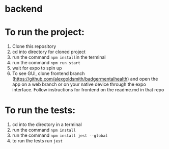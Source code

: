 # backend

# To run the project:

1. Clone this repository
6. cd into directory for cloned project
7. run the command `npm install`in the terminal
8. run the command `npm run start`
9. wait for expo to spin up
10. To see GUI, clone frontend branch (https://github.com/alexgoldsmith/badgermentalhealth) and open the app on a web branch or on your native device through the expo interface. Follow instructions for frontend on the readme.md in that repo

# To run the tests:

1. cd into the directory in a terminal
2. run the command `npm install`
3. run the command `npm install jest --global`
4. to run the tests run `jest`
